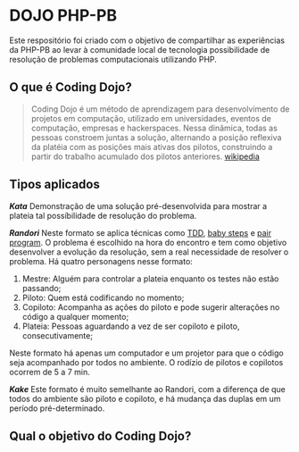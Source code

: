 # DOJO PHP-PB
Este respositório foi criado com o objetivo de compartilhar as experiências da PHP-PB ao levar à comunidade local de tecnologia possibilidade de resolução de problemas computacionais utilizando PHP.

## O que é Coding Dojo?
> Coding Dojo é um método de aprendizagem para desenvolvimento de projetos em computação, utilizado em universidades, eventos de computação, empresas e hackerspaces. Nessa dinâmica, todas as pessoas constroem juntas a solução, alternando a posição reflexiva da platéia com as posições mais ativas dos pilotos, construindo a partir do trabalho acumulado dos pilotos anteriores.
[wikipedia](https://pt.wikipedia.org/wiki/Coding_Dojo)

## Tipos aplicados
***Kata***
Demonstração de uma solução pré-desenvolvida para mostrar a plateia tal possíbilidade de resolução do problema.

***Randori***
Neste formato se aplica técnicas como [TDD](), [baby steps]() e [pair program](). O problema é escolhido na hora do encontro e tem como objetivo desenvolver a evolução da resolução, sem a real necessidade de resolver o problema. Há quatro personagens nesse formato: 

1. Mestre: Alguém para controlar a plateia enquanto os testes não estão passando;
2. Piloto: Quem está codificando no momento;
3. Copiloto: Acompanha as ações do piloto e pode sugerir alterações no código a qualquer momento;
4. Plateia: Pessoas aguardando a vez de ser copiloto e piloto, consecutivamente;

Neste formato há apenas um computador e um projetor para que o código seja acompanhado por todos no ambiente. O rodízio de pilotos e copilotos ocorrem de 5 a 7 min.

***Kake***
Este formato é muito semelhante ao Randori, com a diferença de que todos do ambiente são piloto e copiloto, e há mudança das duplas em um período pré-determinado.

## Qual o objetivo do Coding Dojo?
